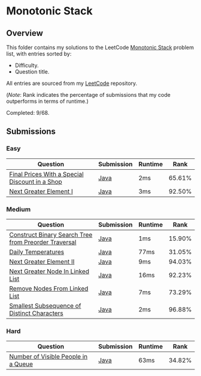 # Monotonic Stack

## Overview
This folder contains my solutions to the LeetCode [Monotonic Stack](https://leetcode.com/problem-list/monotonic-stack/) problem list,
with entries sorted by:
- Difficulty.
- Question title.

All entries are sourced from my [LeetCode](https://github.com/shumarb/leetcode) repository.

(*Note*: Rank indicates the percentage of submissions that my code outperforms in terms of runtime.)

Completed: 9/68.

## Submissions
### Easy
| Question                                                                                                                                    | Submission                                                                                                    | Runtime | Rank   |
|---------------------------------------------------------------------------------------------------------------------------------------------|---------------------------------------------------------------------------------------------------------------|---------|--------|
| [Final Prices With a Special Discount in a Shop](https://leetcode.com/problems/final-prices-with-a-special-discount-in-a-shop/description/) | [Java](https://github.com/shumarb/leetcode/blob/main/submissions/FinalPricesWithASpecialDiscountInAShop.java) | 2ms     | 65.61% |
| [Next Greater Element I](https://leetcode.com/problems/next-greater-element-i/description/)                                                 | [Java](https://github.com/shumarb/leetcode/blob/main/submissions/NextGreaterElementOne.java)                  | 3ms     | 92.50% |

### Medium
| Question                                                                                                                                                           | Submission                                                                                                            | Runtime | Rank   |
|--------------------------------------------------------------------------------------------------------------------------------------------------------------------|-----------------------------------------------------------------------------------------------------------------------|---------|--------|
| [Construct Binary Search Tree from Preorder Traversal](https://leetcode.com/problems/construct-binary-search-tree-from-preorder-traversal/description/)            | [Java](https://github.com/shumarb/leetcode/blob/main/submissions/ConstructBinarySearchTreeFromPreorderTraversal.java) | 1ms     | 15.90% |
| [Daily Temperatures](https://leetcode.com/problems/daily-temperatures/description/)                                                                                | [Java](https://github.com/shumarb/leetcode/blob/main/submissions/DailyTemperatures.java)                              | 77ms    | 31.05% |
| [Next Greater Element II](https://leetcode.com/problems/next-greater-element-ii/description/)                                                                      | [Java](https://github.com/shumarb/leetcode/blob/main/submissions/NextGreaterElementTwo.java)                          | 9ms     | 94.03% |
| [Next Greater Node In Linked List](https://leetcode.com/problems/next-greater-node-in-linked-list/description/)                                                    | [Java](https://github.com/shumarb/leetcode/blob/main/submissions/NextGreaterNodeInLinkedList.java)                    | 16ms    | 92.23% |
| [Remove Nodes From Linked List](https://leetcode.com/problems/remove-nodes-from-linked-list/description/)                                                          | [Java](https://github.com/shumarb/leetcode/blob/main/submissions/RemoveNodesFromLinkedList.java)                      | 7ms     | 73.29% |
| [Smallest Subsequence of Distinct Characters](https://leetcode.com/problems/smallest-subsequence-of-distinct-characters/description/)                              | [Java](https://github.com/shumarb/leetcode/blob/main/submissions/SmallestSubsequenceOfDistinctCharacters.java)        | 2ms     | 96.88% |

### Hard
| Question                                                                                                              | Submission                                                                                           | Runtime | Rank   |
|-----------------------------------------------------------------------------------------------------------------------|------------------------------------------------------------------------------------------------------|---------|--------|
| [Number of Visible People in a Queue](https://leetcode.com/problems/number-of-visible-people-in-a-queue/description/) | [Java](https://github.com/shumarb/leetcode/blob/main/submissions/NumberOfVisiblePeopleInAQueue.java) | 63ms    | 34.82% |
